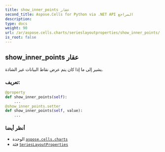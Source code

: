 ```yaml
---
title: show_inner_points عقار
second_title: Aspose.Cells for Python via .NET API المراجع
description:
type: docs
weight: 90
url: /ar/aspose.cells.charts/serieslayoutproperties/show_inner_points/
is_root: false
---
```

##  show_inner_points عقار

يشير إلى ما إذا كان يتم عرض نقاط البيانات غير الشاذة.
###  تعريف:
```python
@property
def show_inner_points(self):
    ...
@show_inner_points.setter
def show_inner_points(self, value):
    ...
```

###  أنظر أيضا
* الوحدة [`aspose.cells.charts`](../../)
* فئة [`SeriesLayoutProperties`](/cells/python-net/ar/aspose.cells.charts/serieslayoutproperties)

